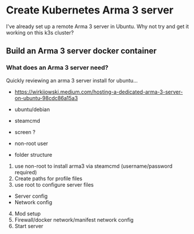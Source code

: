 # Create Kubernetes Arma 3 server

I've already set up a remote Arma 3 server in Ubuntu. Why not try and get it working on 
this k3s cluster?

## Build an Arma 3 server docker container

### What does an Arma 3 server need?

Quickly reviewing an arma 3 server install for ubuntu...
- https://wirkijowski.medium.com/hosting-a-dedicated-arma-3-server-on-ubuntu-98cdc86a15a3

- ubuntu/debian
- steamcmd
- screen ?
- non-root user
- folder structure

1. use non-root to install arma3 via steamcmd (username/password required)
2. Create paths for profile files
3. use root to configure server files
  - Server config
  - Network config
4. Mod setup
5. Firewall/docker network/manifest network config
6. Start server
